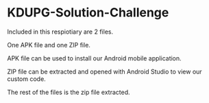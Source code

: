 # KDUPG-Solution-Challenge

Included in this respiotiary are 2 files.

One APK file and one ZIP file.

APK file can be used to install our Android mobile application.

ZIP file can be extracted and opened with Android Studio to view our custom code. 

The rest of the files is the zip file extracted. 
